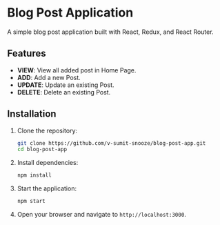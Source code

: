 # Blog Post Application

A simple blog post application built with React, Redux, and React Router.

## Features

- **VIEW**: View all added post in Home Page.
- **ADD**: Add a new Post.
- **UPDATE**: Update an existing Post.
- **DELETE**: Delete an existing Post.

## Installation

1. Clone the repository:
    ```bash
    git clone https://github.com/v-sumit-snooze/blog-post-app.git
    cd blog-post-app
    ```

2. Install dependencies:
    ```bash
    npm install
    ```

3. Start the application:
    ```bash
    npm start
    ```

4. Open your browser and navigate to `http://localhost:3000`.